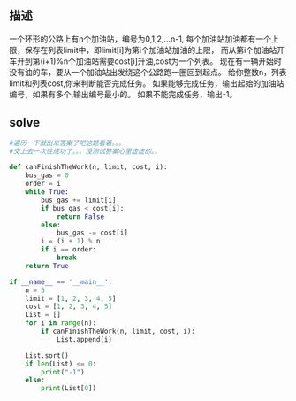 ## 描述

一个环形的公路上有n个加油站，编号为0,1,2,...n-1,
每个加油站加油都有一个上限，保存在列表limit中，即limit[i]为第i个加油站加油的上限，
而从第i个加油站开车开到第(i+1)%n个加油站需要cost[i]升油,cost为一个列表。
现在有一辆开始时没有油的车，要从一个加油站出发绕这个公路跑一圈回到起点。
给你整数n，列表limit和列表cost,你来判断能否完成任务。
如果能够完成任务，输出起始的加油站编号，如果有多个,输出编号最小的。
如果不能完成任务，输出-1。

## solve
```Python
#遍历一下就出来答案了吧这题看着。。。
#交上去一次性成功了。。。没测试答案心里虚虚的。。

def canFinishTheWork(n, limit, cost, i):
    bus_gas = 0
    order = i
    while True:
        bus_gas += limit[i]
        if bus_gas < cost[i]:
            return False
        else:
            bus_gas -= cost[i]
        i = (i + 1) % n
        if i == order:
            break
    return True

if __name__ == '__main__':
    n = 5
    limit = [1, 2, 3, 4, 5]
    cost = [1, 2, 3, 4, 5]
    List = []
    for i in range(n):
        if canFinishTheWork(n, limit, cost, i):
            List.append(i)

    List.sort()
    if len(List) <= 0:
        print("-1")
    else:
        print(List[0])
```